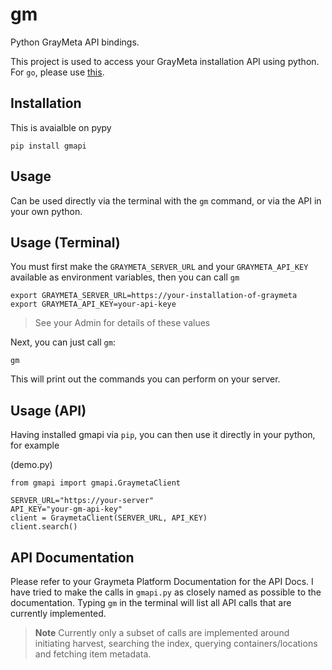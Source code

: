 # gm

Python GrayMeta API bindings.

This project is used to access your GrayMeta installation API using python.  For  `go`, please use [this](https://github.com/simonski/gm-api-go).

## Installation

This is avaialble on pypy

    pip install gmapi

## Usage

Can be used directly via the terminal with the `gm` command, or via the API in your own python.

## Usage (Terminal)

You must first make the `GRAYMETA_SERVER_URL` and your `GRAYMETA_API_KEY` available as environment variables, then you can call `gm`

```
export GRAYMETA_SERVER_URL=https://your-installation-of-graymeta
export GRAYMETA_API_KEY=your-api-keye
```

> See your Admin for details of these values

Next, you can just call `gm`:

```
gm	
```

This will print out the commands you can perform on your server.

## Usage (API)

Having installed gmapi via `pip`, you can then use it directly in your python, for example

(demo.py)

```
from gmapi import gmapi.GraymetaClient

SERVER_URL="https://your-server"
API_KEY="your-gm-api-key"
client = GraymetaClient(SERVER_URL, API_KEY)
client.search()
```

## API Documentation

Please refer to your Graymeta Platform Documentation for the API Docs.  I have tried to make the calls in `gmapi.py` as closely named as possible to the documentation.  Typing `gm` in the terminal will list all API calls that are currently implemented.

> **Note** Currently only a subset of calls are implemented around initiating harvest, searching the index, querying containers/locations and fetching item metadata.
	


	


    
